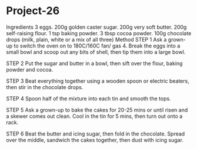 # Project-26
Ingredients 3 eggs. 200g golden caster sugar. 200g very soft butter. 200g self-raising flour. 1 tsp baking powder. 3 tbsp cocoa powder. 100g chocolate drops (milk, plain, white or a mix of all three)
Method STEP 1 Ask a grown-up to switch the oven on to 180C/160C fan/ gas 4. Break the eggs into a small bowl and scoop out any bits of shell, then tip them into a large bowl.

STEP 2 Put the sugar and butter in a bowl, then sift over the flour, baking powder and cocoa.

STEP 3 Beat everything together using a wooden spoon or electric beaters, then stir in the chocolate drops.

STEP 4 Spoon half of the mixture into each tin and smooth the tops.

STEP 5 Ask a grown-up to bake the cakes for 20-25 mins or until risen and a skewer comes out clean. Cool in the tin for 5 mins, then turn out onto a rack.

STEP 6 Beat the butter and icing sugar, then fold in the chocolate. Spread over the middle, sandwich the cakes together, then dust with icing sugar.
